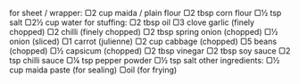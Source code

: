 for sheet / wrapper:
▢2 cup maida / plain flour
▢2 tbsp corn flour
▢½ tsp salt
▢2½ cup water
for stuffing:
▢2 tbsp oil
▢3 clove garlic (finely chopped)
▢2 chilli (finely chopped)
▢2 tbsp spring onion (chopped)
▢½ onion (sliced)
▢1 carrot (julienne)
▢2 cup cabbage (chopped)
▢5 beans (chopped)
▢½ capsicum (chopped)
▢2 tbsp vinegar
▢2 tbsp soy sauce
▢2 tsp chilli sauce
▢¼ tsp pepper powder
▢½ tsp salt
other ingredients:
▢½ cup maida paste (for sealing)
▢oil (for frying)
